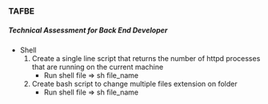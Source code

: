 ### TAFBE

##### Technical Assessment for Back End Developer

* Shell
   1. Create a single line script that returns the number of httpd processes that are running on the current machine
      - Run shell file => sh file_name
   2. Create bash script to change multiple files extension on folder
      - Run shell file => sh file_name